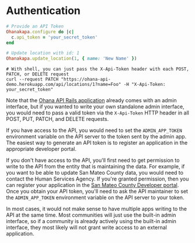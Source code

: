 # Authentication

```ruby
# Provide an API Token
Ohanakapa.configure do |c|
  c.api_token = 'your_secret_token'
end

# Update location with id: 1
Ohanakapa.update_location(1, { name: 'New Name' })
```

```shell
# With shell, you can just pass the X-Api-Token header with each POST, PATCH, or DELETE request
curl --request PATCH "https://ohana-api-demo.herokuapp.com/api/locations/1?name=Foo" -H "X-Api-Token: your_secret_token"
```

Note that the [Ohana API Rails application](https://github.com/codeforamerica/ohana-api)
already comes with an admin interface, but if you wanted to write your own
standalone admin interface, you would need to pass a valid token via the
`X-Api-Token` HTTP header in all POST, PUT, PATCH, and DELETE requests.

If you have access to the API, you would need to set the `ADMIN_APP_TOKEN`
environment variable on the API server to the token sent by the admin app.
The easiest way to generate an API token is to register an application in the
appropriate developer portal.

If you don't have access to the API, you'll first need to get permission to
write to the API from the entity that is maintaining the data. For example,
if you want to be able to update San Mateo County data, you would need to
contact the Human Services Agency. If you're granted permission, then you
can register your application in the
[San Mateo County Developer portal](http://developer.smc-connect.org).
Once you obtain your API token, you'll need to ask the API maintainer to set
the `ADMIN_APP_TOKEN` environment variable on the API server to your token.

In most cases, it would not make sense to have multiple apps writing to the API
at the same time. Most communities will just use the built-in admin interface,
so if a community is already actively using the built-in admin interface, they
most likely will not grant write access to an external application.
